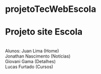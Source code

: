 # projetoTecWebEscola
<h1>Projeto site Escola</h1>
<br>
Alunos: 
Juan Lima (Home)
<br>
Jonathan Nascimento (Notícias)
<br>
Giovani Gama (Detalhes)
<br>
Lucas Furtado (Cursos)
